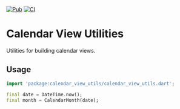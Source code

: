 
[![Pub](https://img.shields.io/pub/v/calendar_view_utils.svg)](https://pub.dartlang.org/packages/calendar_view_utils)
[![CI](https://github.com/justinlettau/calendar_view_utils/workflows/CI/badge.svg)](https://github.com/justinlettau/calendar_view_utils/actions)

# Calendar View Utilities

Utilities for building calendar views.

## Usage

```dart
import 'package:calendar_view_utils/calendar_view_utils.dart';

final date = DateTime.now();
final month = CalendarMonth(date);
```
